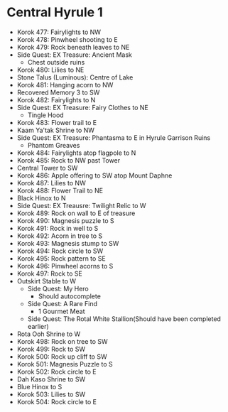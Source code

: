 # Central Hyrule 1

* Korok 477: Fairylights to NW
* Korok 478: Pinwheel shooting to E
* Korok 479: Rock beneath leaves to NE
* Side Quest: EX Treasure: Ancient Mask
  * Chest outside ruins
* Korok 480: Lilies to NE
* Stone Talus (Luminous): Centre of Lake
* Korok 481: Hanging acorn to NW
* Recovered Memory 3 to SW
* Korok 482: Fairylights to N
* Side Quest: EX Treasure: Fairy Clothes to NE
  * Tingle Hood
* Korok 483: Flower trail to E
* Kaam Ya'tak Shrine to NW
* Side Quest: EX Treasure: Phantasma to E in Hyrule Garrison Ruins
  * Phantom Greaves
* Korok 484: Fairylights atop flagpole to N
* Korok 485: Rock to NW past Tower
* Central Tower to SW
* Korok 486: Apple offering to SW atop Mount Daphne
* Korok 487: Lilies to NW
* Korok 488: Flower Trail to NE
* Black Hinox to N
* Side Quest: EX Treausre: Twilight Relic to W
* Korok 489: Rock on wall to E of treasure
* Korok 490: Magnesis puzzle to S
* Korok 491: Rock in well to S
* Korok 492: Acorn in tree to S
* Korok 493: Magnesis stump to SW
* Korok 494: Rock circle to SW
* Korok 495: Rock pattern to SE
* Korok 496: Pinwheel acorns to S
* Korok 497: Rock to SE
* Outskirt Stable to W
  * Side Quest: My Hero
    * Should autocomplete
  * Side Quest: A Rare Find
    * 1 Gourmet Meat
  * Side Quest: The Rotal White Stallion(Should have been completed earlier)
* Rota Ooh Shrine to W
* Korok 498: Rock on tree to SW
* Korok 499: Rock to SW
* Korok 500: Rock up cliff to SW
* Korok 501: Magnesis Puzzle to S
* Korok 502: Rock circle to E
* Dah Kaso Shrine to SW
* Blue Hinox to S
* Korok 503: Lilies to SW
* Korok 504: Rock circle to E
